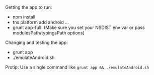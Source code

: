 Getting the app to run:

* npm install
* tns platform add android ...
* grunt app-full. (Make sure you set your NSDIST env var or pass modulesPath/typingsPath options)

Changing and testing the app:
* grunt app
* ./emulateAndroid.sh <avd>

Protip: Use a single command like `grunt app && ./emulateAndroid.sh`
